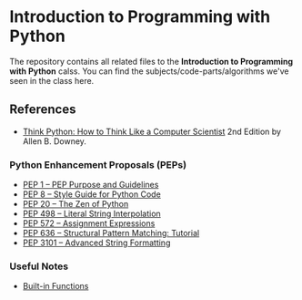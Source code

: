 # Introduction to Programming with Python

The repository contains all related files to the **Introduction to Programming with Python** calss.
You can find the subjects/code-parts/algorithms we've seen in the class here.

## References
* [Think Python: How to Think Like a Computer Scientist](http://greenteapress.com/thinkpython2/thinkpython2.pdf) 2nd Edition by Allen B. Downey.

### Python Enhancement Proposals (PEPs)
- [PEP 1 – PEP Purpose and Guidelines](https://peps.python.org/pep-0001/)
- [PEP 8 – Style Guide for Python Code](https://peps.python.org/pep-0008/)
- [PEP 20 – The Zen of Python](https://peps.python.org/pep-0020/)
- [PEP 498 – Literal String Interpolation](https://peps.python.org/pep-0498/)
- [PEP 572 – Assignment Expressions](https://peps.python.org/pep-0572/)
- [PEP 636 – Structural Pattern Matching: Tutorial](https://peps.python.org/pep-0636/)
- [PEP 3101 – Advanced String Formatting](https://peps.python.org/pep-3101/)

### Useful Notes
- [Built-in Functions](https://docs.python.org/3/library/functions.html)